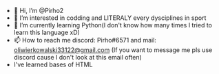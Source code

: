 - 👋 Hi, I’m @Pirho2
- 👀 I’m interested in codding and LITERALY every dysciplines in sport
- 🌱 I’m currently learning Python(I don't know how many times I tried to learn this language xD) 
- 📫 How to reach me discord: Pirho#6571 and mail: oliwierkowalski33122@gmail.com (If you want to message me pls use discord cause I don't look at this email often)
-  I've learned bases of HTML

<!---
Pirho2/Pirho2 is a ✨ special ✨ repository because its `README.md` (this file) appears on your GitHub profile.
You can click the Preview link to take a look at your changes.
--->
